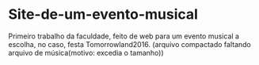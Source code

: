 # Site-de-um-evento-musical
Primeiro trabalho da faculdade, feito de web para um evento musical a escolha, no caso, festa Tomorrowland2016.
(arquivo compactado faltando arquivo de música(motivo: excedia o tamanho))
